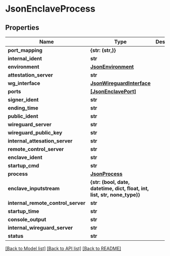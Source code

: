 # JsonEnclaveProcess


## Properties
Name | Type | Description | Notes
------------ | ------------- | ------------- | -------------
**port_mapping** | **{str: (str,)}** |  | [optional] 
**internal_ident** | **str** |  | [optional] 
**environment** | [**JsonEnvironment**](JsonEnvironment.md) |  | [optional] 
**attestation_server** | **str** |  | [optional] 
**wg_interface** | [**JsonWireguardInterface**](JsonWireguardInterface.md) |  | [optional] 
**ports** | [**[JsonEnclavePort]**](JsonEnclavePort.md) |  | [optional] 
**signer_ident** | **str** |  | [optional] 
**ending_time** | **str** |  | [optional] 
**public_ident** | **str** |  | [optional] 
**wireguard_server** | **str** |  | [optional] 
**wireguard_public_key** | **str** |  | [optional] 
**internal_attesation_server** | **str** |  | [optional] 
**remote_control_server** | **str** |  | [optional] 
**enclave_ident** | **str** |  | [optional] 
**startup_cmd** | **str** |  | [optional] 
**process** | [**JsonProcess**](JsonProcess.md) |  | [optional] 
**enclave_inputstream** | **{str: (bool, date, datetime, dict, float, int, list, str, none_type)}** |  | [optional] 
**internal_remote_control_server** | **str** |  | [optional] 
**startup_time** | **str** |  | [optional] 
**console_output** | **str** |  | [optional] 
**internal_wireguard_server** | **str** |  | [optional] 
**status** | **str** |  | [optional] 

[[Back to Model list]](../README.md#documentation-for-models) [[Back to API list]](../README.md#documentation-for-api-endpoints) [[Back to README]](../README.md)



